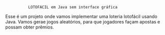               LOTOFACIL em Java sem interface gráfica 

 Esse é um projeto onde vamos implementar uma loteria lotofácil usando Java. Vamos gerae jogos aleatórios, para que jogadores façam apostas e possam obter prêmios.
